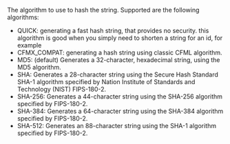 The algorithm to use to hash the string. Supported are the following algorithms:

- QUICK: generating a fast hash string, that provides no security. this algorithm is good when you simply need to shorten a string for an id, for example
- CFMX_COMPAT: generating a hash string using classic CFML algorithm.
- MD5: (default) Generates a 32-character, hexadecimal string, using the MD5 algorithm.
- SHA: Generates a 28-character string using the Secure Hash Standard SHA-1 algorithm specified by Nation Institute of Standards and Technology (NIST) FIPS-180-2.
- SHA-256: Generates a 44-character string using the SHA-256 algorithm specified by FIPS-180-2.
- SHA-384: Generates a 64-character string using the SHA-384 algorithm specified by FIPS-180-2.
- SHA-512: Generates an 88-character string using the SHA-1 algorithm specified by FIPS-180-2.
